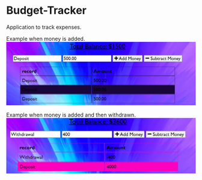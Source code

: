 # Budget-Tracker

Application to track expenses.

Example when money is added.![1608146618619.jpeg](./1608146618619.jpeg)

Example when money is added and then withdrawn.![1608146823692.jpeg](./1608146823692.jpeg)
